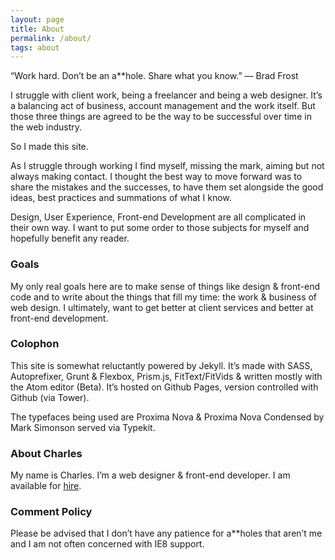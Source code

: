 ```yaml
---
layout: page
title: About
permalink: /about/
tags: about
---
```


“Work hard. Don’t be an a**hole. Share what you know.” &mdash; Brad Frost

I struggle with client work, being a freelancer and being a web designer. It’s a balancing act of business, account management and the work itself. But those three things are agreed to be the way to be successful over time in the web industry.

So I made this site.

As I struggle through working I find myself, missing the mark, aiming but not always making contact. I thought the best way to move forward was to share the mistakes and the successes, to have them set alongside the good ideas, best practices and summations of what I know.

Design, User Experience, Front-end Development are all complicated in their own way. I want to put some order to those subjects for myself and hopefully benefit any reader.

### Goals

My only real goals here are to make sense of things like design & front-end code and to write about the things that fill my time: the work & business of web design. I ultimately, want to get better at client services and better at front-end development.

### Colophon

This site is somewhat reluctantly powered by Jekyll. It’s made with SASS, Autoprefixer, Grunt & Flexbox, Prism.js, FitText/FitVids & written mostly with the Atom editor (Beta). It’s hosted on Github Pages, version controlled with Github (via Tower).

The typefaces being used are Proxima Nova & Proxima Nova Condensed by Mark Simonson served via Typekit.

### About Charles

My name is Charles. I’m a web designer & front-end developer. I am available for [hire](/connect/).

### Comment Policy
Please be advised that I don’t have any patience for a**holes that aren’t me and I am not often concerned with IE8 support.
